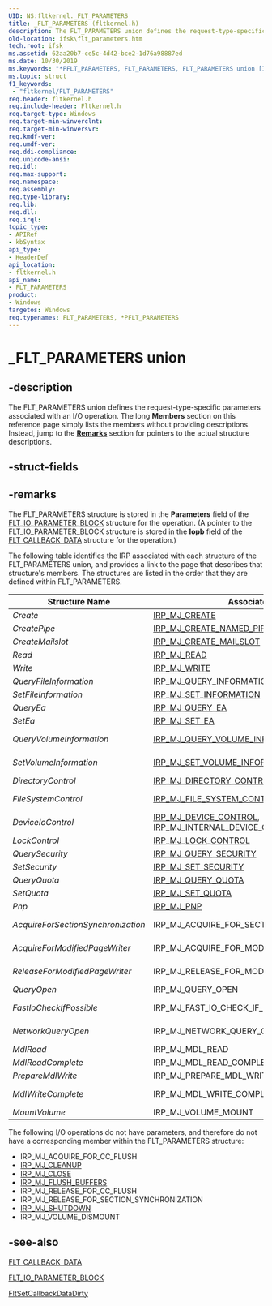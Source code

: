 ```yaml
---
UID: NS:fltkernel._FLT_PARAMETERS
title: _FLT_PARAMETERS (fltkernel.h)
description: The FLT_PARAMETERS union defines the request-type-specific parameters associated with an I/O operation.
old-location: ifsk\flt_parameters.htm
tech.root: ifsk
ms.assetid: 62aa20b7-ce5c-4d42-bce2-1d76a98887ed
ms.date: 10/30/2019
ms.keywords: "*PFLT_PARAMETERS, FLT_PARAMETERS, FLT_PARAMETERS union [Installable File System Drivers], FltSystemStructures_2ebb0ec7-76cc-49a3-b2ec-186f67369bbb.xml, PFLT_PARAMETERS, PFLT_PARAMETERS union pointer [Installable File System Drivers], _FLT_PARAMETERS, fltkernel/FLT_PARAMETERS, fltkernel/PFLT_PARAMETERS, ifsk.flt_parameters"
ms.topic: struct
f1_keywords:
 - "fltkernel/FLT_PARAMETERS"
req.header: fltkernel.h
req.include-header: Fltkernel.h
req.target-type: Windows
req.target-min-winverclnt: 
req.target-min-winversvr: 
req.kmdf-ver: 
req.umdf-ver: 
req.ddi-compliance: 
req.unicode-ansi: 
req.idl: 
req.max-support: 
req.namespace: 
req.assembly: 
req.type-library: 
req.lib: 
req.dll: 
req.irql: 
topic_type:
- APIRef
- kbSyntax
api_type:
- HeaderDef
api_location:
- fltkernel.h
api_name:
- FLT_PARAMETERS
product:
- Windows
targetos: Windows
req.typenames: FLT_PARAMETERS, *PFLT_PARAMETERS
---
```


# _FLT_PARAMETERS union

## -description

The FLT_PARAMETERS union defines the request-type-specific parameters associated with an I/O operation. The long **Members** section on this reference page simply lists the members without providing descriptions. Instead, jump to the [**Remarks**](#remarks) section for pointers to the actual structure descriptions.

## -struct-fields

## -remarks

The FLT_PARAMETERS structure is stored in the **Parameters** field of the [FLT_IO_PARAMETER_BLOCK](https://docs.microsoft.com/windows-hardware/drivers/ddi/fltkernel/ns-fltkernel-_flt_io_parameter_block) structure for the operation. (A pointer to the FLT_IO_PARAMETER_BLOCK structure is stored in the **Iopb** field of the [FLT_CALLBACK_DATA](https://docs.microsoft.com/windows-hardware/drivers/ddi/fltkernel/ns-fltkernel-_flt_callback_data) structure for the operation.)

The following table identifies the IRP associated with each structure of the FLT_PARAMETERS union, and provides a link to the page that describes that structure's members. The structures are listed in the order that they are defined within FLT_PARAMETERS.

| Structure Name | Associated IRP | Associated Reference Page |
| -------------- | -------------- | ------------------------- |
| *Create* | [IRP_MJ_CREATE](https://docs.microsoft.com/windows-hardware/drivers/ifs/irp-mj-create) | [FLT_PARAMETERS for IRP_MJ_CREATE](https://docs.microsoft.com/windows-hardware/drivers/ifs/flt-parameters-for-irp-mj-create) |
| *CreatePipe* | [IRP_MJ_CREATE_NAMED_PIPE](https://docs.microsoft.com/windows-hardware/drivers/ifs/irp-mj-create-named-pipe) | [FLT_PARAMETERS for IRP_MJ_CREATE_NAMED_PIPE](https://docs.microsoft.com/windows-hardware/drivers/ifs/flt-parameters-for-irp-mj-create-pipe) |
| *CreateMailslot* | [IRP_MJ_CREATE_MAILSLOT](https://docs.microsoft.com/windows-hardware/drivers/ifs/irp-mj-create-mailslot) | [FLT_PARAMETERS for IRP_MJ_CREATE_MAILSLOT](https://docs.microsoft.com/windows-hardware/drivers/ifs/flt-parameters-for-irp-mj-create-mailslot) |
| *Read* | [IRP_MJ_READ](https://docs.microsoft.com/windows-hardware/drivers/ifs/irp-mj-read) | [FLT_PARAMETERS for IRP_MJ_READ](https://docs.microsoft.com/windows-hardware/drivers/ifs/flt-parameters-for-irp-mj-read) |
| *Write* | [IRP_MJ_WRITE](https://docs.microsoft.com/windows-hardware/drivers/ifs/irp-mj-write) | [FLT_PARAMETERS for IRP_MJ_WRITE](https://docs.microsoft.com/windows-hardware/drivers/ifs/flt-parameters-for-irp-mj-write) |
| *QueryFileInformation* | [IRP_MJ_QUERY_INFORMATION](https://docs.microsoft.com/windows-hardware/drivers/ifs/irp-mj-query-information) | [FLT_PARAMETERS for IRP_MJ_QUERY_INFORMATION](https://docs.microsoft.com/windows-hardware/drivers/ifs/flt-parameters-for-irp-mj-query-information) |
| *SetFileInformation* | [IRP_MJ_SET_INFORMATION](https://docs.microsoft.com/windows-hardware/drivers/ifs/irp-mj-set-information) | [FLT_PARAMETERS for IRP_MJ_SET_INFORMATION](https://docs.microsoft.com/windows-hardware/drivers/ifs/flt-parameters-for-irp-mj-set-information) |
| *QueryEa* | [IRP_MJ_QUERY_EA](https://docs.microsoft.com/windows-hardware/drivers/ifs/irp-mj-query-ea) | [FLT_PARAMETERS for IRP_MJ_QUERY_EA](https://docs.microsoft.com/windows-hardware/drivers/ifs/flt-parameters-for-irp-mj-query-ea) |
| *SetEa* | [IRP_MJ_SET_EA](https://docs.microsoft.com/windows-hardware/drivers/ifs/irp-mj-set-ea) | [FLT_PARAMETERS for IRP_MJ_SET_EA](https://docs.microsoft.com/windows-hardware/drivers/ifs/flt-parameters-for-irp-mj-set-ea) |
| *QueryVolumeInformation* | [IRP_MJ_QUERY_VOLUME_INFORMATION](https://docs.microsoft.com/windows-hardware/drivers/ifs/irp-mj-query-volume-information) | [FLT_PARAMETERS for IRP_MJ_QUERY_VOLUME_INFORMATION](https://docs.microsoft.com/windows-hardware/drivers/ifs/flt-parameters-for-irp-mj-query-volume-information) |
| *SetVolumeInformation* | [IRP_MJ_SET_VOLUME_INFORMATION](https://docs.microsoft.com/windows-hardware/drivers/ifs/irp-mj-set-volume-information) | [FLT_PARAMETERS for IRP_MJ_SET_VOLUME_INFORMATION](https://docs.microsoft.com/windows-hardware/drivers/ifs/flt-parameters-for-irp-mj-set-volume-information) |
| *DirectoryControl* | [IRP_MJ_DIRECTORY_CONTROL](https://docs.microsoft.com/windows-hardware/drivers/ifs/irp-mj-directory-control) | [FLT_PARAMETERS for IRP_MJ_DIRECTORY_CONTROL](https://docs.microsoft.com/windows-hardware/drivers/ifs/flt-parameters-for-irp-mj-directory-control) |
| *FileSystemControl* | [IRP_MJ_FILE_SYSTEM_CONTROL](https://docs.microsoft.com/windows-hardware/drivers/ifs/irp-mj-file-system-control) | [FLT_PARAMETERS for IRP_MJ_FILE_SYSTEM_CONTROL](https://docs.microsoft.com/windows-hardware/drivers/ifs/flt-parameters-for-irp-mj-file-system-control) |
| *DeviceIoControl* | [IRP_MJ_DEVICE_CONTROL](https://docs.microsoft.com/windows-hardware/drivers/ifs/irp-mj-device-control), [IRP_MJ_INTERNAL_DEVICE_CONTROL](https://docs.microsoft.com/windows-hardware/drivers/ifs/irp-mj-internal-device-control) | [FLT_PARAMETERS for IRP_MJ_DEVICE_CONTROL and IRP_MJ_INTERNAL_DEVICE_CONTROL](https://docs.microsoft.com/windows-hardware/drivers/ifs/flt-parameters-for-irp-mj-device-control-and-irp-mj-internal-device-co) |
| *LockControl* | [IRP_MJ_LOCK_CONTROL](https://docs.microsoft.com/windows-hardware/drivers/ifs/irp-mj-lock-control) | [FLT_PARAMETERS for IRP_MJ_LOCK_CONTROL](https://docs.microsoft.com/windows-hardware/drivers/ifs/flt-parameters-for-irp-mj-lock-control) |
| *QuerySecurity* | [IRP_MJ_QUERY_SECURITY](https://docs.microsoft.com/windows-hardware/drivers/ifs/irp-mj-query-security) | [FLT_PARAMETERS for IRP_MJ_QUERY_SECURITY](https://docs.microsoft.com/windows-hardware/drivers/ifs/flt-parameters-for-irp-mj-query-security) |
| *SetSecurity* | [IRP_MJ_SET_SECURITY](https://docs.microsoft.com/windows-hardware/drivers/ifs/irp-mj-set-security) | [FLT_PARAMETERS for IRP_MJ_SET_SECURITY](https://docs.microsoft.com/windows-hardware/drivers/ifs/flt-parameters-for-irp-mj-set-security) |
| *QueryQuota* | [IRP_MJ_QUERY_QUOTA](https://docs.microsoft.com/windows-hardware/drivers/ifs/irp-mj-query-quota) | [FLT_PARAMETERS for IRP_MJ_QUERY_QUOTA](https://docs.microsoft.com/windows-hardware/drivers/ifs/flt-parameters-for-irp-mj-query-quota) |
| *SetQuota* | [IRP_MJ_SET_QUOTA](https://docs.microsoft.com/windows-hardware/drivers/ifs/irp-mj-set-quota) | [FLT_PARAMETERS for IRP_MJ_SET_QUOTA](https://docs.microsoft.com/windows-hardware/drivers/ifs/flt-parameters-for-irp-mj-set-quota) |
| *Pnp* | [IRP_MJ_PNP](https://docs.microsoft.com/windows-hardware/drivers/ifs/irp-mj-pnp) | [FLT_PARAMETERS for IRP_MJ_PNP](https://docs.microsoft.com/windows-hardware/drivers/ifs/flt-parameters-for-irp-mj-pnp) |
| *AcquireForSectionSynchronization* | IRP_MJ_ACQUIRE_FOR_SECTION_SYNCHRONIZATION | [FLT_PARAMETERS for IRP_MJ_ACQUIRE_FOR_SECTION_SYNCHRONIZATION](https://docs.microsoft.com/windows-hardware/drivers/ifs/flt-parameters-for-irp-mj-acquire-for-section-synchronization) |
| *AcquireForModifiedPageWriter* | IRP_MJ_ACQUIRE_FOR_MOD_WRITE | [FLT_PARAMETERS for IRP_MJ_ACQUIRE_FOR_MOD_WRITE](https://docs.microsoft.com/windows-hardware/drivers/ifs/flt-parameters-for-irp-mj-acquire-for-mod-write) |
| *ReleaseForModifiedPageWriter* | IRP_MJ_RELEASE_FOR_MOD_WRITE | [FLT_PARAMETERS for IRP_MJ_RELEASE_FOR_MOD_WRITE](https://docs.microsoft.com/windows-hardware/drivers/ifs/flt-parameters-for-irp-mj-release-for-mod-write) |
| *QueryOpen* | IRP_MJ_QUERY_OPEN | [FLT_PARAMETERS for IRP_MJ_QUERY_OPEN](https://docs.microsoft.com/windows-hardware/drivers/ifs/flt-parameters-for-irp-mj-query-open) |
| *FastIoCheckIfPossible* | IRP_MJ_FAST_IO_CHECK_IF_POSSIBLE | [FLT_PARAMETERS for IRP_MJ_FAST_IO_CHECK_IF_POSSIBLE](https://docs.microsoft.com/windows-hardware/drivers/ifs/flt-parameters-for-irp-mj-fast-io-check-if-possible) |
| *NetworkQueryOpen* | IRP_MJ_NETWORK_QUERY_OPEN | [FLT_PARAMETERS for IRP_MJ_NETWORK_QUERY_OPEN](https://docs.microsoft.com/windows-hardware/drivers/ifs/flt-parameters-for-irp-mj-network-query-open) |
| *MdlRead* | IRP_MJ_MDL_READ | [FLT_PARAMETERS for IRP_MJ_MDL_READ](https://docs.microsoft.com/windows-hardware/drivers/ifs/flt-parameters-for-irp-mj-mdl-read) |
| *MdlReadComplete* | IRP_MJ_MDL_READ_COMPLETE | [FLT_PARAMETERS for IRP_MJ_MDL_READ_COMPLETE](https://docs.microsoft.com/windows-hardware/drivers/ifs/flt-parameters-for-irp-mj-mdl-read-complete) |
| *PrepareMdlWrite* | IRP_MJ_PREPARE_MDL_WRITE | [FLT_PARAMETERS for IRP_MJ_PREPARE_MDL_WRITE](https://docs.microsoft.com/windows-hardware/drivers/ifs/flt-parameters-for-irp-mj-prepare-mdl-write) |
| *MdlWriteComplete* | IRP_MJ_MDL_WRITE_COMPLETE | [FLT_PARAMETERS for IRP_MJ_MDL_WRITE_COMPLETE](https://docs.microsoft.com/windows-hardware/drivers/ifs/flt-parameters-for-irp-mj-mdl-write-complete) |
| *MountVolume* | IRP_MJ_VOLUME_MOUNT | [FLT_PARAMETERS for IRP_MJ_VOLUME_MOUNT](https://docs.microsoft.com/windows-hardware/drivers/ifs/flt-parameters-for-irp-mj-volume-mount) |

The following I/O operations do not have parameters, and therefore do not have a corresponding member within the FLT_PARAMETERS structure:

- IRP_MJ_ACQUIRE_FOR_CC_FLUSH
- [IRP_MJ_CLEANUP](https://docs.microsoft.com/windows-hardware/drivers/ifs/irp-mj-cleanup)
- [IRP_MJ_CLOSE](https://docs.microsoft.com/windows-hardware/drivers/ifs/irp-mj-close)
- [IRP_MJ_FLUSH_BUFFERS](https://docs.microsoft.com/windows-hardware/drivers/ifs/irp-mj-flush-buffers)
- IRP_MJ_RELEASE_FOR_CC_FLUSH
- IRP_MJ_RELEASE_FOR_SECTION_SYNCHRONIZATION
- [IRP_MJ_SHUTDOWN](https://docs.microsoft.com/windows-hardware/drivers/ifs/irp-mj-shutdown)
- IRP_MJ_VOLUME_DISMOUNT

## -see-also

[FLT_CALLBACK_DATA](https://docs.microsoft.com/windows-hardware/drivers/ddi/fltkernel/ns-fltkernel-_flt_callback_data)

[FLT_IO_PARAMETER_BLOCK](https://docs.microsoft.com/windows-hardware/drivers/ddi/fltkernel/ns-fltkernel-_flt_io_parameter_block)

[FltSetCallbackDataDirty](https://docs.microsoft.com/windows-hardware/drivers/ddi/fltkernel/nf-fltkernel-fltsetcallbackdatadirty)
